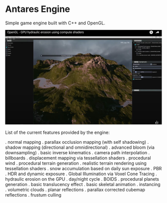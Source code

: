 # Antares Engine
Simple game engine built with C++ and OpenGL.

![Antares engine overview](images/antares_engine_preview.jpg)

List of the current features provided by the engine:

. normal mapping
. parallax occlusion mapping (with self shadowing)
. shadow mapping (directional and omnidirectional)
. advanced bloom (via downsampling)
. basic inverse kinematics
. camera path interpolation
. billboards
. displacement mapping via tessellation shaders
. procedural wind
. procedural terrain generation
. realistic terrain rendering using tessellation shaders
. snow accumulation based on daily sun exposure
. PBR
. HDR and dynamic exposure
. Global Illumination via Voxel Cone Tracing
. hydraulic erosion on the GPU
. day/night cycle
. BOIDS
. procedural planets generation
. basic translucency effect
. basic skeletal animation
. instancing
. volumetric clouds
. planar reflections
. parallax corrected cubemap reflections
. frustum culling


